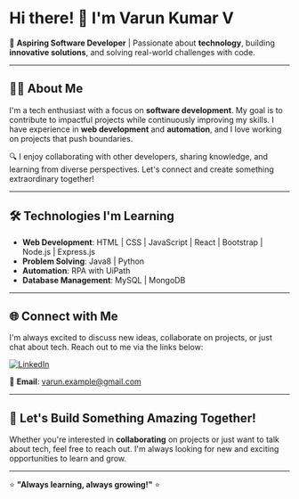 # Hi there! 👋 I'm Varun Kumar V

🚀 **Aspiring Software Developer** | Passionate about **technology**, building **innovative solutions**, and solving real-world challenges with code.

---

## 👨‍💻 About Me
I'm a tech enthusiast with a focus on **software development**. My goal is to contribute to impactful projects while continuously improving my skills. I have experience in **web development** and **automation**, and I love working on projects that push boundaries.

🔍 I enjoy collaborating with other developers, sharing knowledge, and learning from diverse perspectives. Let's connect and create something extraordinary together!

---

## 🛠️ Technologies I'm Learning
- **Web Development**: HTML | CSS | JavaScript | React | Bootstrap | Node.js | Express.js
- **Problem Solving**: Java8 | Python
- **Automation**: RPA with UiPath
- **Database Management**: MySQL | MongoDB

---

## 🌐 Connect with Me
I'm always excited to discuss new ideas, collaborate on projects, or just chat about tech. Reach out to me via the links below:

[![LinkedIn](https://img.shields.io/badge/LinkedIn-Connect-blue?style=for-the-badge&logo=linkedin)](https://www.linkedin.com/in/varun-kumar-v-12a37524a/)

📧 **Email**: [varun.example@gmail.com](mailto:varunbali2711@gmail.com)  
<!---- 📱 **Phone**: [+91 9876543210](tel:+918) ----->

---

## 🚀 Let's Build Something Amazing Together!
Whether you're interested in **collaborating** on projects or just want to talk about tech, feel free to reach out. I'm always looking for new and exciting opportunities to learn and grow.

---

⭐ **"Always learning, always growing!"** ⭐


<!----Hi👋, I’m Varun Kumar. I’m interested in software development. I’m currently learning many technologies and I'm looking to collaborate with like minded people and learn from them. How to reach me? You can reach me through LinkedIn. Here's my profile @https://www.linkedin.com/in/varun-kumar-v-12a37524a/ ---->

<!---
Varun2026/Varun2026 is a ✨ special ✨ repository because its `README.md` (this file) appears on your GitHub profile.
You can click the Preview link to take a look at your changes.
--->
